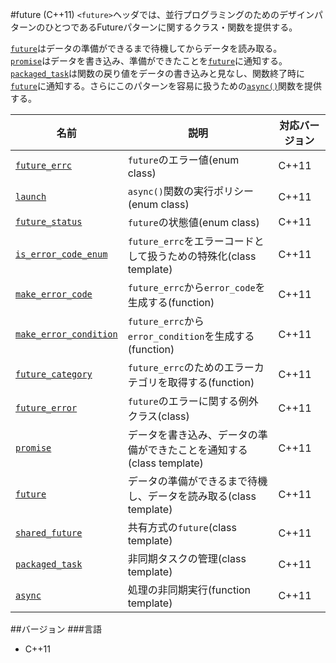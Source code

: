 #future (C++11)
`<future>`ヘッダでは、並行プログラミングのためのデザインパターンのひとつであるFutureパターンに関するクラス・関数を提供する。

[`future`](./future/future.md)はデータの準備ができるまで待機してからデータを読み取る。  
[`promise`](./future/promise.md)はデータを書き込み、準備ができたことを[`future`](./future.md)に通知する。  
[`packaged_task`](./future/packaged_task.md)は関数の戻り値をデータの書き込みと見なし、関数終了時に[`future`](./future/future.md)に通知する。さらにこのパターンを容易に扱うための[`async()`](./future/async.md)関数を提供する。

| 名前 | 説明 | 対応バージョン |
|------------------------------------------------------------|--------------------------------|-------|
| [`future_errc`](./future/future_errc.md)                   | `future`のエラー値(enum class) | C++11 |
| [`launch`](./future/launch.md)                             | `async()`関数の実行ポリシー(enum class) | C++11 |
| [`future_status`](./future/future_status.md)               | `future`の状態値(enum class) | C++11 |
| [`is_error_code_enum`](./future/is_error_code_enum.md)     | `future_errc`をエラーコードとして扱うための特殊化(class template) | C++11 |
| [`make_error_code`](./future/make_error_code.md)           | `future_errc`から`error_code`を生成する(function) | C++11 |
| [`make_error_condition`](./future/make_error_condition.md) | `future_errc`から`error_condition`を生成する(function) | C++11 |
| [`future_category`](./future/future_category.md)           | `future_errc`のためのエラーカテゴリを取得する(function) | C++11 |
| [`future_error`](./future/future_error.md)                 | `future`のエラーに関する例外クラス(class) | C++11 |
| [`promise`](./future/promise.md)                           | データを書き込み、データの準備ができたことを通知する(class template) | C++11 |
| [`future`](./future/future.md)                             | データの準備ができるまで待機し、データを読み取る(class template) | C++11 |
| [`shared_future`](./future/shared_future.md)               | 共有方式の`future`(class template) | C++11 |
| [`packaged_task`](./future/packaged_task.md)               | 非同期タスクの管理(class template) | C++11 |
| [`async`](./future/async.md)                               | 処理の非同期実行(function template) | C++11 |


##バージョン
###言語
- C++11

